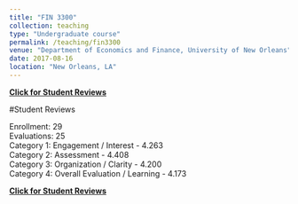 ```yaml
---
title: "FIN 3300"
collection: teaching
type: "Undergraduate course"
permalink: /teaching/fin3300
venue: "Department of Economics and Finance, University of New Orleans"
date: 2017-08-16
location: "New Orleans, LA"
---
```


<b>[Click for Student Reviews](/files/fin3300.pdf)</b>

#Student Reviews

Enrollment: 29<br>
Evaluations: 25<br>
Category 1: Engagement / Interest - 4.263<br>
Category 2: Assessment - 4.408<br>
Category 3: Organization / Clarity - 4.200<br>
Category 4: Overall Evaluation / Learning - 4.173<br>

<b>[Click for Student Reviews](/files/fin3300.pdf)</b>
